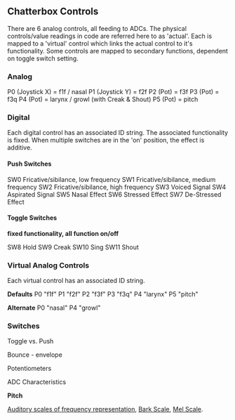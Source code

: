 ## Chatterbox Controls

There are 6 analog controls, all feeding to ADCs. The physical controls/value readings in code are referred here to as 'actual'. Each is mapped to a 'virtual' control which links the actual control to it's functionality. Some controls are mapped to secondary functions, dependent on toggle switch setting.

### Analog
P0 (Joystick X) = f1f / nasal
P1 (Joystick Y) = f2f
P2 (Pot) = f3f
P3 (Pot) = f3q 
P4 (Pot) = larynx / growl (with Creak & Shout)
P5 (Pot) = pitch

### Digital
Each digital control has an associated ID string. The associated functionality is fixed. When multiple switches are in the 'on' position, the effect is additive.

#### Push Switches
SW0 Fricative/sibilance, low frequency
SW1 Fricative/sibilance, medium frequency
SW2 Fricative/sibilance, high frequency
SW3 Voiced Signal
SW4 Aspirated Signal
SW5 Nasal Effect
SW6 Stressed Effect
SW7 De-Stressed Effect

#### Toggle Switches
**fixed functionality, all function on/off**

SW8 Hold
SW9 Creak
SW10 Sing
SW11 Shout

### Virtual Analog Controls
Each virtual control has an associated ID string.

**Defaults**
P0 "f1f"
P1 "f2f"
P2 "f3f"
P3 "f3q"
P4 "larynx"
P5 "pitch"

**Alternate**
P0 "nasal"
P4 "growl"

### Switches

Toggle vs. Push

Bounce - envelope

Potentiometers

ADC Characteristics

**Pitch**

[Auditory scales of frequency representation](https://web.archive.org/web/20110427105916/http://www.ling.su.se/staff/hartmut/bark.htm), [Bark Scale](https://en.wikipedia.org/wiki/Bark_scale), [Mel Scale](https://en.wikipedia.org/wiki/Mel_scale).
